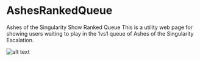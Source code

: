 # AshesRankedQueue
Ashes of the Singularity Show Ranked Queue
This is a utility web page for showing users waiting to play in the 1vs1 queue of Ashes of the Singularity Escalation.

![alt text](https://raw.githubusercontent.com/warrenkc/AshesRankedQueue/master/Browserstack-logo@2x.png)

